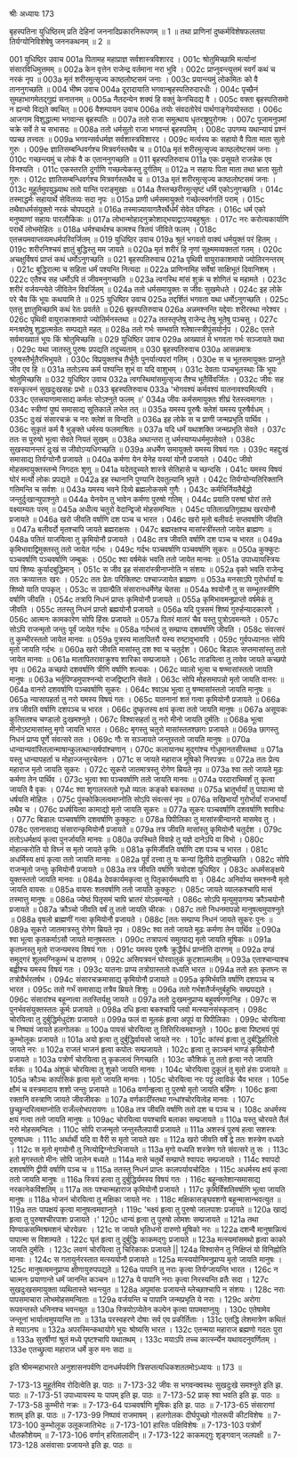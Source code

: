 श्रीः
अध्यायः 173

बृहस्पतिना युधिष्ठिरम् प्रति देहिनां जननादिप्रकारनिरूपणम् ॥ 1 ॥ तथा प्राणिनां दुष्कर्मविशेषफलतया तिर्यग्योनिविशेषेषु जननकथनम् ॥ 2 ॥
	
001	युधिष्ठिर उवाच 
001a	पितामह महाप्राज्ञ सर्वशास्त्रविशारद ।
001c	श्रोतुमिच्छामि मर्त्यानां संसारविधिमुत्तमम् ॥
002a	केन वृत्तेन राजेन्द्र वर्तमाना नरा भुवि ।
002c	प्राप्नुवन्त्युत्तमं स्वर्गं कथं च नरकं नृप ॥
003a	मृतं शरीरमुत्सृज्य काष्ठलोष्टसमं जनाः ।
003c	प्रयान्त्यमुं लोकमितः को वै ताननुगच्छति ॥ 
004	भीष्म उवाच 
004a	दूरादायाति भगवान्बृहस्पतिरुदारधीः ।
004c	पृच्छैनं सुमहाभागमेतद्गुह्यं सनातनम् ॥
005a	नैतदन्येन शक्यं हि वक्तुं केनचिदद्य वै ।
005c	वक्ता बृहस्पतिसमो न ह्यन्यो विद्यते क्वचित् ॥
006	वैशम्पायन उवाच 
006a	तयोः संवदतोरेवं पार्थगाङ्गेययोस्तदा ।
006c	आजगाम विशुद्धात्मा भगवान्स बृहस्पतिः ॥
007a	ततो राजा समुत्थाय धृतराष्ट्रपुरोगमः ।
007c	पूजामनुपमां चक्रे सर्वे ते च सभासदः ॥
008a	ततो धर्मसुतो राजा भगवन्तं बृहस्पतिम् ।
008c	उपगम्य यथान्यायं प्रश्नं पप्रच्छ तत्त्वतः ॥
009a	भगवन्सर्वधर्मज्ञ सर्वशास्त्रविशारद ।
009c	मर्त्यस्य कः सहायो वै पिता माता सुतो गुरुः । 
009e	ज्ञातिसम्बन्धिवर्गश्च मित्रवर्गस्तथैव च ॥
010a	मृतं शरीरमुत्सृज्य काष्ठलोष्टसमं जनाः ।
010c	गच्छन्त्यमुं च लोकं वै क एताननुगच्छति ॥ 
011	बृहस्पतिरुवाच 
011a	एकः प्रसूयते राजन्नेक एव विनश्यति ।
011c	एकस्तरति दुर्गाणि गच्छत्येकस्तु दुर्गतिम् ॥
012a	न सहायः पिता माता तथा भ्राता सुतो गुरुः ।
012c	ज्ञातिसम्बन्धिवर्गश्च मित्रवर्गस्तथैव च ॥
013a	मृतं शरीरमुत्सृज्य काष्ठलोष्टसमं जनाः ।
013c	मुहूर्तमुपयुञ्ज्याथ ततो यान्ति पराङ्मुखाः ॥
014a	तैस्तच्छरीरमुत्सृष्टं धर्मि एकोऽनुगच्छति ।
014c	तस्माद्धर्मः सहायार्थे सेवितव्यः सदा नृपः ॥
015a	प्राणी धर्मसमायुक्तो गच्छेत्स्वर्गगतिं पराम् ।
015c	तथैवाधर्मसंयुक्तो नरकं चोपपद्यते ॥
016a	तस्मान्न्यायागतैरर्थैर्धर्मं सेवेत पण्डितः ।
016c	धर्म एको मनुष्याणां सहायः पारलौकिकः ॥
017a	लोभान्मोहादनुक्रोशाद्भयाद्वाऽप्यबहुश्रुतः ।
017c	नरः करोत्यकार्याणि परार्थे लोभमोहितः ॥
018a	धर्मश्चार्थश्च कामश्च त्रितयं जीविते फलम् ।
018c	एतत्त्रयमवाप्तव्यमधर्मपरिवर्जितम् ॥ 
019	युधिष्ठिर उवाच 
019a	श्रुतं भगवतो वाक्यं धर्मयुक्तं परं हितम् ।
019c	शरीरनिश्चयं ज्ञातुं बुद्धिस्तु मम जायते ॥
020a	मृतं शरीरं हि नृणां सूक्ष्ममव्यक्ततां गतम् ।
020c	अचक्षुर्विषयं प्राप्तं कथं धर्मोऽनुगच्छति ॥
021	बृहस्पतिरुवाच 
021a	पृथिवी वायुराकाशमापो ज्योतिरनन्तरम् ।
021c	बुद्धिरात्मा च सहिता धर्मं पश्यन्ति नित्यदा ॥
022a	प्राणिनामिह सर्वेषां साक्षिभूतं दिवानिशम् ।
022c	एतैश्च सह धर्मोऽपि तं जीवमनुगच्छति ॥
023a	त्वगस्थि मांसं शुक्रं च शोणितं च महामते ।
023c	शरीरं वर्जयन्त्येते जीवितेन विवर्जितम् ॥
024a	ततो धर्मसमायुक्तः स जीवः सुखमेधते ।
024c	इह लोके परे चैव किं भूयः कथयामि ते ॥
025	युधिष्ठिर उवाच 
025a	तद्दर्शितं भगवता यथा धर्मोऽनुगच्छति ।
025c	एतत्तु ज्ञातुमिच्छामि कथं रेतः प्रवर्तते ॥ 
026	बृहस्पतिरुवाच 
026a	अन्नमश्नन्ति यद्देवाः शरीरस्था नरेश्वर ।
026c	पृथिवी वायुराकाशमापो ज्योतिर्मनस्तथा ॥
027a	ततस्तृप्तेषु राजेन्द्र तेषु भूतेषु पञ्चसु ।
027c	मनःषष्ठेषु शुद्धात्मन्रेतः सम्पद्यते महत् ॥
028a	ततो गर्भः सम्भवति श्लेषात्स्त्रीपुंसयोर्नृप ।
028c	एतत्ते सर्वमाख्यातं भूयः किं श्रोतुमिच्छसि ॥ 
029	युधिष्ठिर उवाच 
029a	आख्यातं मे भगवता गर्भः सञ्जायते यथा ।
029c	यथा जातस्तु पुरुषः प्रपद्यति तदुच्यताम् ॥ 
030	बृहस्पतिरुवाच 
030a	आसन्नमात्रः पुरुषस्तैर्भूतैरभिभूयते ।
030c	विप्रयुक्तश्च तैर्भूतैः पुनर्यात्यपरां गतिम् ।
030e	स च भूतसमायुक्तः प्राप्नुते जीव एव हि ॥
031a	ततोऽस्य कर्म पश्यन्ति शुभं वा यदि वाशुभम् ।
031c	देवताः पञ्चभूतस्थाः किं भूयः श्रोतुमिच्छसि ॥ 
032	युधिष्ठिर उवाच 
032a	त्वगस्थिमांसमुत्सृज्य तैश्च भूतैर्विवर्जितः ।
032c	जीवः सह वसन्कृत्स्नं सुखदुःखसहः प्रभो ॥ 
033	बृहस्पतिरुवाच 
033a	'भोगवश्यं कर्मवश्यं यातनावश्यमित्यपि ।
033c	एतत्त्रयाणामासाद्य कर्मतः सोऽश्नुते फलम् ॥'
034a	जीवः कर्मसमायुक्तः शीघ्रं रेतस्त्वमागतः ।
034c	स्त्रीणां पुष्पं समासाद्य सूतिकाले लभेत तत् ॥
035a	यमस्य पुरुषैः क्लेशं यमस्य पुरुषैर्वधम् ।
035c	दुःखं संसारचक्रं च नरः क्लेशं स विन्दति ॥
036a	इह लोके स च प्राणी जन्मप्रभृति पार्थिव ।
036c	सुकृतं कर्म वै भुङ्क्ते धर्मस्य फलमाश्रितः ॥
037a	यदि धर्मं यथाशक्ति जन्मप्रभृति सेवते ।
037c	ततः स पुरुषो भूत्वा सेवते नियतं सुखम् ॥
038a	अथान्तरा तु धर्मस्याप्यधर्ममुपसेवते ।
038c	सुखस्यानन्तरं दुःखं स जीवोऽप्यधिगच्छति ॥
039a	अधर्मेण समायुक्तो यमस्य विषयं गतः ।
039c	महद्दुःखं समासाद्य तिर्यग्योनौ प्रजायते ॥
040a	कर्मणा येन येनेह यस्यां योनौ प्रजायते ।
040c	जीवो मोहसमायुक्तस्तन्मे निगदतः शृणु ॥
041a	यदेतदुच्यते शास्त्रे सेतिहासे च च्छन्दसि ।
041c	यमस्य विषयं घोरं मर्त्यो लोकः प्रपद्यते ॥
042a	इह स्थानानि पुण्यानि देवतुल्यानि भूपते ।
042c	तिर्यग्योन्यतिरिक्तानि गतिमन्ति च सर्वशः ॥
043a	यमस्य भवने दिव्ये ब्रह्मलोकसमे गुणैः ।
043c	कर्मभिर्नियतैर्बद्धो जन्तुर्दुःखान्युपाश्नुते ॥
044a	येनयेन तु भावेन कर्मणा पुरुषो गतिम् ।
044c	प्रयाति परुषां घोरां तत्ते वक्ष्याम्यतः परम् ॥
045a	अधीत्य चतुरो वेदान्द्विजो मोहसमन्वितः ।
045c	पतितात्प्रतिगृह्याथ खरयोनौ प्रजायते ॥
046a	खरो जीवति वर्षाणि दश पञ्च च भारत ।
046c	खरो मृतो बलीवर्दः सप्तवर्षाणि जीवति ॥
047a	बलीवर्दो मृतश्चापि जायते ब्रह्मराक्षसः ।
047c	ब्रह्मरक्षश्च मासांस्त्रींस्ततो जायेत ब्राह्मणः ॥
048a	पतितं याजयित्वा तु कृमियोनौ प्रजायते ।
048c	तत्र जीवति वर्षाणि दश पञ्च च भारत ॥
049a	कृमिभावाद्विमुक्तस्तु ततो जायेत गर्दभः ।
049c	गर्दभः पञ्चवर्षाणि पञ्चवर्षाणि सूकरः ॥
050a	कुक्कुटः पञ्चवर्षाणि पञ्चवर्षाणि जम्बुकः ।
050c	श्वा वर्षमेकं भवति ततो जायेत मानवः ॥
051a	उपाध्यायस्त्रियः पापं शिष्यः कुर्यादबुद्धिमान् ।
051c	स जीव इह संसारांस्त्रीनाप्नोति न संशयः ॥
052a	वृको भवति राजेन्द्र ततः क्रव्यात्ततः खरः ।
052c	ततः प्रेतः परिक्लिष्टः पश्चाज्जायेत ब्राह्मणः ॥
053a	मनसाऽपि गुरोर्भार्यां यः शिष्यो याति पापकृत् ।
053c	स उग्रान्प्रैति संसारानधर्मेणेह चेतसा ॥
054a	श्वयोनौ तु स सम्भूतस्त्रीणि वर्षाणि जीवति ।
054c	तत्रापि निधनं प्राप्तः कृमियोनौ प्रजायते ॥
055a	कृमिभावमनुप्राप्तो वर्षमेकं तु जीवति ।
055c	ततस्तु निधनं प्राप्तो ब्रह्मयोनौ प्रजायते ॥
056a	यदि पुत्रसमं शिष्यं गुरुर्हन्यादकारणे ।
056c	आत्मनः कामकारेण सोपि हिंस्रः प्रजायते ॥
057a	पितरं मातरं चैव यस्तु पुत्रोऽवमन्यते ।
057c	सोऽपि राजन्मृतो जन्तुः पूर्वं जायेत गर्दभः ॥
058a	गर्दभत्वं तु सम्प्राप्य दशवर्षाणि जीवति ।
058c	संवत्सरं तु कुम्भीरस्ततो जायेत मानवः ॥
059a	पुत्रस्य मातापितरौ यस्य रुष्टावुभावपि ।
059c	गुर्वपध्यानतः सोपि मृतो जायति गर्दभः ॥
060a	खरो जीवति मासांस्तु दश श्वा च चतुर्दश ।
060c	बिडालः सप्तमासांस्तु ततो जायेत मानवः ॥
061a	मातापितरावाक्रुश्य शारिका सम्प्रजायते ।
061c	ताडयित्वा तु तावेव जायते कच्छपो नृप ॥
062a	कच्छपो दशवर्षाणि त्रीणि वर्षाणि शल्यकः ।
062c	व्यालो भूत्वा च षण्मासांस्ततो जायति मानुषः ॥
063a	भर्तृपिण्डमुपाश्नन्यो राजद्विष्टानि सेवते ।
063c	सोपि मोहसमापन्नो मृतो जायति वानरः ॥
064a	वानरो दशवर्षाणि पञ्चवर्षाणि सूकरः ।
064c	श्वाऽथ भूत्वा तु षण्मासांस्ततो जायति मानुषः ॥
065a	न्यासापहर्ता तु नरो यमस्य विषयं गतः ।
065c	यातनानां शतं गत्वा कृमियोनौ प्रजायते ॥
066a	तत्र जीवति वर्षाणि दशपञ्च च भारत ।
066c	दुष्कृतस्य क्षयं कृत्वा ततो जायति मानुषः ॥
067a	असूयकः कुत्सितश्च चण्डालो दुःखमश्नुते ।
067c	विश्वासहर्ता तु नरो मीनो जायति दुर्मतिः ॥
068a	भूत्वा मीनोऽष्टमासांस्तु मृगो जायति भारत ।
068c	मृगस्तु चतुरो मासांस्ततश्छागः प्रजायते ॥
069a	छागस्तु निधनं प्राप्य पूर्णे संवत्सरे ततः ।
069c	गौः स सञ्जायते जन्तुस्ततो जायति मानुषः ॥
070a	धान्यान्यवांस्तिलान्माषान्कुलत्थान्सर्षपांश्चणान् ।
070c	कलायानथ मुद्गांश्च गोधूमानतसीस्तथा ॥
071a	यस्तु धान्यापहर्ता च मोहाज्जन्तुरचेतनः ।
071c	स जायते महाराज मूषिको निरपत्रपः ॥
072a	ततः प्रेत्य महाराज मृतो जायति सूकरः ।
072c	सूकरो जातमात्रस्तु रोगेण म्रियते नृप ॥
073a	श्वा ततो जायते मूढः कर्मणा तेन पार्थिव ।
073c	भूत्वा श्वा पञ्चवर्षाणि ततो जायति मानवः ॥
074a	परदाराभिमर्शं तु कृत्वा जायति वै वृकः ।
074c	श्वा शृगालस्ततो गृध्रो व्यालः कङ्को बकस्तथा ॥
075a	भ्रातुर्भार्यां तु पापात्मा यो धर्षयति मोहितः ।
075c	पुंस्कोकिलत्वमाप्नोति सोऽपि संवत्सरं नृप ॥
076a	सखिभार्यां गुरोर्भार्यां राजभार्यां तथैव च ।
076c	प्रधर्षयित्वा कामाद्यो मृतो जायति सूकरः ॥
077a	सूकरः पञ्चवर्षाणि दशवर्षाणि श्वाविधः ।
077c	बिडालः पञ्चवर्षाणि दशवर्षाणि कुक्कुटः ॥
078a	पिपीलिका तु मासांस्त्रीन्वानरो मासमेव तु ।
078c	एतानासाद्य संसारान्कृमियोनौ प्रजायते ॥
079a	तत्र जीवति मासांस्तु कृमियोनौ चतुर्दश ।
079c	ततोऽधर्मक्षयं कृत्वा पुनर्जायति मानवः ॥
080a	उपस्थिते विवाहे तु यज्ञे दानेऽपि वा विभो ।
080c	मोहात्करोति यो विघ्नं स मृतो जायते कृमिः ॥
081a	कृमिर्जीवति वर्षाणि दश पञ्च च भारत ।
081c	अधर्मिस्य क्षयं कृत्वा ततो जायति मानवः ॥
082a	पूर्वं दत्त्वा तु यः कन्यां द्वितीये दातुमिच्छति ।
082c	सोपि राजन्मृतो जन्तुः कृमियोनौ प्रजायते ॥
083a	तत्र जीवति वर्षाणि त्रयोदश युधिष्ठिर ।
083c	अधर्मसङ्क्षये युक्तस्ततो जायति मानवः ॥
084a	देवकार्यमकृत्वा तु पितृकार्यमथापि वा ।
084c	अनिर्वाप्य समश्नन्वै मृतो जायति वायसः ॥
085a	वायसः शतवर्षाणि ततो जायति कुक्कुटः ।
085c	जायते व्यालकश्चापि मासं तस्मात्तु मानुषः ॥
086a	ज्येष्ठं पितृसमं चापि भ्रातरं योऽवमन्यते ।
086c	सोऽपि मृत्युमुपागम्य क्रौञ्चयोनौ प्रजायते ॥
087a	क्रौञ्चो जीवति वर्षं तु ततो जायति चीरकः ।
087c	ततो निधनमापन्नो मानुषत्वमुपाश्नुते ॥
088a	वृषलो ब्राह्मणीं गत्वा कृमियोनौ प्रजायते ।
088c	[ततः सम्प्राप्य निधनं जायते सूकरः पुनः ॥
089a	सूकरो जातमात्रस्तु रोगेण म्रियते नृप ।
089c	श्वा ततो जायते मूढः कर्मणा तेन पार्थिव ॥
090a	श्वा भूत्वा कृतकर्माऽसौ जायते मानुषस्ततः ।
090c	तत्रापत्यं समुत्पाद्य मृतो जायति मूषिकः ॥
091a	कृतघ्नस्तु मृतो राजन्यमस्य विषयं गतः ।
091c	यमस्य पुरुषैः क्रुद्धैर्वधं प्राप्नोति दारणम् ॥
092a	दण्डं समुद्गरं शूलमग्निकुम्भं च दारुणम् ।
092c	असिपत्रवनं घोरवालुकं कूटशाल्मलीम् ॥
093a	एताश्चान्याश्च बह्वीश्च यमस्य विषयं गतः ।
093c	यातनाः प्राप्य तत्रोग्रास्ततो वध्यति भारत ॥
094a	ततो हतः कृतघ्नः स तत्रोग्रैर्भरतर्षभ ।
094c	संसारचक्रमासाद्य कृमियोनौ प्रजायते ॥
095a	कृमिर्भवति वर्षाणि दशपञ्च च भारत ।
095c	ततो गर्भं समासाद्य तत्रैव म्रियते शिशुः ॥
096a	ततो गर्भशतैर्जन्तुर्बहुभिः सम्प्रपद्यते ।
096c	संसारांश्च बहून्गत्वा ततस्तिर्यक्षु जायते ॥
097a	ततो दुःखमनुप्राप्य बहुवर्षगणानिह ।
097c	स पुनर्भवसंयुक्तस्ततः कूर्मः प्रजायते ॥
098a	दधि हृत्वा बकश्चापि प्लवो मत्स्यानसंस्कृतान् ।
098c	चोरयित्वा तु दुर्बुद्धिर्मधुदंशः प्रजायते ॥
099a	फलं वा मूलकं हृत्वा अपूपं वा पिपीलिकाः ।
099c	चोरयित्वा च निष्पावं जायते हलगोलकः ॥
100a	पायसं चोरयित्वा तु तित्तिरित्वमवाप्नुते ।
100c	हृत्वा पिष्टमयं पूपं कुम्भोलूकः प्रजायते ॥
101a	अयो हृत्वा तु दुर्बुद्धिर्वायसो जायते नरः ।
101c	कांस्यं हृत्वा तु दुर्बद्धिर्हारितो जायते नरः ॥
102a	राजतं भाजनं हृत्वा कपोतः सम्प्रजायते ।
102c	हृत्वा तु काञ्चनं भाण्डं कृमियोनौ प्रजायते ॥
103a	पत्रोर्णं चोरयित्वा तु कृकलत्वं निगच्छति ।
103c	कौशिकं तु ततो हृत्वा नरो जायति वर्तकः ॥
104a	अंशुकं चोरयित्वा तु शुको जायति मानवः ।
104c	चोरयित्वा दुकूलं तु मृतो हंसः प्रजायते ॥
105a	क्रौञ्चः कार्पासिकं हृत्वा मृतो जायति मानवः ।
105c	चोरयित्वा नरः पट्टं त्वाविकं चैव भारत । 
105e	क्षौमं च वस्त्रमादाय शशो जन्तुः प्रजायते ॥
106a	वर्णान्हृत्वा तु पुरुषो मृतो जायति बर्हिणः ।
106c	हृत्वा रक्तानि वस्त्राणि जायते जीवजीवकः ॥
107a	वर्णकादींस्तथा गन्धांश्चोरयित्वेह मानवः ।
107c	छुच्छुन्दरित्वमाप्नोति राजँल्लोभपरायणः ॥
108a	तत्र जीवति वर्षाणि ततो दश च पञ्च च ।
108c	अधर्मस्य क्षयं गत्वा ततो जायति मानुषः ॥ 
109ac	चोरयित्वा पयश्चापि बलाका सम्प्रजायते ॥ 
110a	यस्तु चोरयते तैलं नरो मोहसमन्वितः । 
110c	सोपि राजन्मृतो जन्तुस्तैलपायी प्रजायते ॥ 
111a	अशस्त्रं पुरुषं हत्वा सशस्त्रः पुरुषाधमः । 
111c	अर्थार्थी यदि वा वैरी स मृतो जायते खरः ॥ 
112a	खरो जीवति वर्षे द्वे ततः शस्त्रेण वध्यते । 
112c	स मृतो मृगयोनौ तु नित्योद्विग्नोऽभिजायते ॥ 
113a	मृगो वध्यति शस्त्रेण गते संवत्सरे तु सः । 
113c	हतो मृगस्ततो मीनः सोपि जालेन बध्यते ॥ 
114a	मासे चतुर्थे सम्प्राप्ते श्वापदः सम्प्रजायते । 
114c	श्वापदो दशवर्षाणि द्वीपी वर्षाणि पञ्च च ॥ 
115a	ततस्तु निधनं प्राप्तः कालपर्यायचोदितः । 
115c	अधर्मस्य क्षयं कृत्वा ततो जायति मानुषः ॥ 
116a	स्त्रियं हत्वा तु दुर्बुद्धिर्यमस्य विषयं गतः । 
116c	बहून्क्लेशान्समासाद्य नरकानेकविंशतिम् ॥ 
117a	ततः पश्चान्महाराज कृमियोनौ प्रजायते । 
117c	कृमिर्विंशतिवर्षाणि भूत्वा जायति मानुषः ॥ 
118a	भोजनं चोरयित्वा तु मक्षिका जायते नरः । 
118c	मक्षिकासङ्घवशगो बहून्मासान्भवत्युत ॥ 
119a	ततः पापक्षयं कृत्वा मानुषत्वमवाप्नुते । 
119c	'भक्ष्यं हृत्वा तु पुरुषो जालपाशः प्रजायते ॥ 
120a	खाद्यं हृत्वा तु पुरुषश्चीरपाशः प्रजायते ।' 
120c	धान्यं हृत्वा तु पुरुषो लोमशः सम्प्रजायते ॥ 
121a	तथा पिण्याकसम्मिश्रमशनं चोरयेन्नरः । 
121c	स जायते भृतिधनो दारुणो मूषिको नरः ॥ 
122a	दशन्वै मानुषान्नित्यं पापात्मा स विशाम्पते । 
122c	घृतं हृत्वा तु दुर्बुद्धिः काकमद्गुः प्रजायते ॥ 
123a	मत्स्यमांसमथो हृत्वा काको जायति दुर्मतिः । 
123c	लवणं चोरयित्वा तु चिरिकाकः प्रजायते || 
124a	विश्वासेन तु निक्षिप्तं यो विनिह्नोति मानवः । 
124c	स गतायुर्नरस्तात मत्स्ययोनौ प्रजायते ॥ 
125a	मत्स्ययोनिमनुप्राप्य मृतो जायति मानुषः । 
125c	मानुषत्वमनुप्राप्य क्षीणायुरुपपद्यते ॥ 
126a	पापानि तु नराः कृत्वा तिर्यग्जायन्ति भारत । 
126c	न चात्मनः प्रयाणान्ते धर्मं जानन्ति कञ्चन ॥ 
127a	ये पापानि नराः कृत्वा निरस्यन्ति व्रतैः सदा । 
127c	सुखदुःखसमायुक्ता व्यथितास्ते भवन्त्युत ॥ 
128a	अपुमांसः प्रजायन्ते म्लेच्छाश्चापि न संशयः । 
128c	नराः पापसमाचारा लोभमोहसमन्विताः ॥ 
129a	वर्जयन्ति च पापानि जन्मप्रभृति ये नराः । 
129c	अरोगा रूपवन्तस्ते धनिनश्च भवन्त्युत ॥ 
130a	स्त्रियोऽप्येतेन कल्पेन कृत्वा पापमवाप्नुयुः । 
130c	एतेषामेव जन्तूनां भार्यात्वमुपयान्ति ताः ॥ 
131a	परस्वहरणे दोषाः सर्व एव प्रकीर्तिताः । 
131c	एतद्धि लेशमात्रेण कथितं ते मयाऽनघ ॥ 
132a	अपरस्मिन्कथायोगे भूयः श्रोष्यसि भारत । 
132c	एतन्मया महाराज ब्रह्मणो गदतः पुरा ॥ 
133a	सुरर्षीणां श्रुतं मध्ये पृष्टश्चापि यथातथम् । 
133c	मयाऽपि तच्च कार्त्स्न्येन यथावदनुवर्णितम् । 
133e	एतच्छ्रुत्वा महाराज धर्मे कुरु मनः सदा ॥ 

इति श्रीमन्महाभारते अनुशासनपर्वणि दानधर्मपर्वणि त्रिसप्तत्यधिकशततमोऽध्यायः ॥ 173 ॥

7-173-13 मुहूर्तमिव रोदित्वेति झ. पाठः ॥ 7-173-32 जीवः स भगवन्क्वस्थः सुखदुःखे समश्नुते इति झ. पाठः ॥ 7-173-51 उपाध्यायस्य यः पापम् इति झ. पाठः ॥ 7-173-52 प्राक् श्वा भवति इति झ. पाठः ॥ 7-173-58 कुम्भीरो नक्रः ॥ 7-173-64 पञ्चवर्षाणि मूषिकः इति झ. पाठः ॥ 7-173-65 संसाराणां शतम् इति झ. पाठः ॥ 7-173-99 निष्पावं राजमाषम् । हलगोलकः दीर्घपुच्छो गोलरूपी कीटविशेषः ॥ 7-173-100 कुम्भोलूक उलूकजातिभेदः ॥ 7-173-101 हारितः पक्षिविशेषः ॥ 7-173-103 पत्रोर्णं धौतकौशेयम् ॥ 7-173-106 वर्णान् हरितालादीन् ॥ 7-173-122 काकमद्गुः शृङ्गवान् जलपक्षी ॥ 7-173-128 असंवासाः प्रजायन्ते इति झ. पाठः ॥
